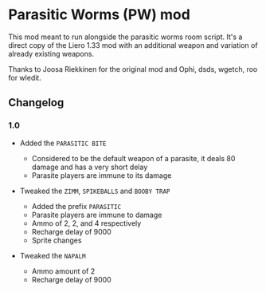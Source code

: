 # Parasitic Worms (PW) mod
This mod meant to run alongside the parasitic worms room script. It's a direct copy of the Liero 1.33 mod with an additional weapon and variation of already existing weapons.

Thanks to Joosa Riekkinen for the original mod and Ophi, dsds, wgetch, roo for wledit.

## Changelog
### 1.0
- Added the `PARASITIC BITE`
    - Considered to be the default weapon of a parasite, it deals 80 damage and has a very short delay
    - Parasite players are immune to its damage

- Tweaked the `ZIMM`, `SPIKEBALLS` and `BOOBY TRAP`
    - Added the prefix `PARASITIC`
    - Parasite players are immune to damage
    - Ammo of 2, 2, and 4 respectively
    - Recharge delay of 9000
    - Sprite changes

- Tweaked the `NAPALM`
    - Ammo amount of 2
    - Recharge delay of 9000
